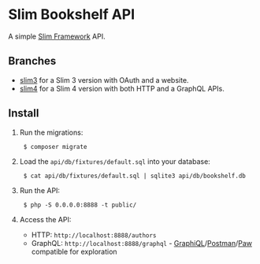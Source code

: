 # Slim Bookshelf API

A simple [Slim Framework][1] API.

## Branches

* [slim3](https://github.com/akrabat/slim-bookshelf-api/tree/slim3) for a Slim 3 version with OAuth and a website.
* [slim4](https://github.com/akrabat/slim-bookshelf-api) for a Slim 4 version with both HTTP and a GraphQL APIs.

## Install

1. Run the migrations:

        $ composer migrate


2. Load the `api/db/fixtures/default.sql` into your database:

        $ cat api/db/fixtures/default.sql | sqlite3 api/db/bookshelf.db


3. Run the API:

        $ php -S 0.0.0.0:8888 -t public/


4. Access the API:

   * HTTP: `http://localhost:8888/authors`
   * GraphQL: `http://localhost:8888/graphql` - [GraphiQL][2]/[Postman][3]/[Paw][4] compatible for exploration


[1]: https://www.slimframework.com
[2]: https://chrome.google.com/webstore/detail/graphiql-extension/jhbedfdjpmemmbghfecnaeeiokonjclb
[3]: https://www.postman.com
[4]: https://paw.cloud
